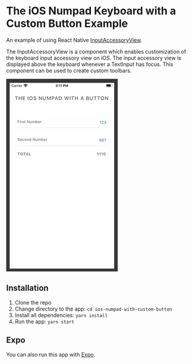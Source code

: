# The iOS Numpad Keyboard with a Custom Button Example

An example of using React Native [InputAccessoryView](https://facebook.github.io/react-native/docs/inputaccessoryview).

The InputAccessoryView is a component which enables customization of the keyboard input accessory view on iOS. The input accessory view is displayed above the keyboard whenever a TextInput has focus. This component can be used to create custom toolbars.

<img src="./screen.gif" width="300"></img>

## Installation

1. Clone the repo
2. Change directory to the app: `cd ios-numpad-with-custom-button`
3. Install all dependencies: `yarn install`
4. Run the app: `yarn start`

## Expo

You can also run this app with [Expo](https://exp.host/@vladimir_vovk/ios-numpad-with-custom-button).
